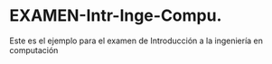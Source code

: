 # EXAMEN-Intr-Inge-Compu.
Este es el ejemplo para el examen de Introducción a la ingeniería en computación 
